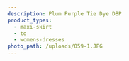 ```yaml
---
description: Plum Purple Tie Dye DBP
product_types:
  - maxi-skirt
  - to
  - womens-dresses
photo_path: /uploads/059-1.JPG
---
```

